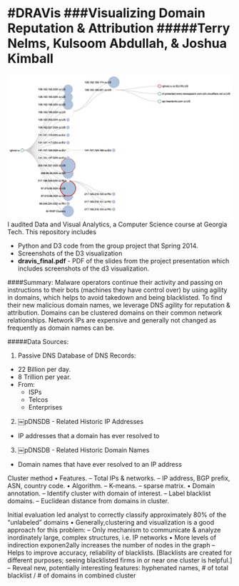 #DRAVis
###Visualizing Domain Reputation & Attribution
#####Terry Nelms, Kulsoom Abdullah, & Joshua Kimball
======
![Alt text](https://github.com/kulsoom-abdullah/Draviz/blob/master/screenshots/Draviz.jpg "Optional Title")
I audited Data and Visual Analytics, a Computer Science course at Georgia Tech.  This repository includes 
* Python and D3 code from the group project that Spring 2014.
* Screenshots of the D3 visualization
* **dravis_final.pdf** - PDF of the slides from the project presentation which includes screenshots of the d3 visualization.

 <!---The D3 demo can be run by downloading *draviz.html*, and the d3 folder (which contains *d3.min.js* and *colorbrewer.v1.min.js*), then clicking on draviz2.html or opening it with your web browser.   --->

####Summary:
Malware operators continue their activity and passing on instructions to their bots (machines they have control over) by using agility in domains, which helps to avoid takedown and being blacklisted.
To find their new malicious domain names, we leverage DNS agility for reputation & attribution.  Domains can be clustered domains on their common network relationships.  Network IPs are expensive and generally not changed as frequently as domain names can be.

#####Data Sources:
1. Passive DNS Database of DNS Records:
 * 22 Billion per day.
 * 8 Trillion per year.
 * From:
   * ISPs 
    * Telcos 
    * Enterprises

2. ￼pDNSDB - Related Historic IP Addresses
 * IP addresses that a domain has ever resolved to
3. ￼pDNSDB - Related Historic Domain Names
 * Domain names that have ever resolved to an IP address

Cluster method
•  Features.
–  Total IPs & networks.
–  IP address, BGP prefix, ASN, country code.
•  Algorithm. –  K-means.
–  sparse matrix.
•  Domain annotation.
–  Identify cluster with domain of interest.
–  Label blacklist domains.
–  Euclidean distance from domains in cluster.

Initial evaluation led analyst to correctly classify approximately 80% of the “unlabeled” domains
•  Generally,clustering and visualization is a good approach for this problem:
–  Only mechanism to communicate & analyze inordinately large, complex structures, i.e. IP networks
•  More levels of indirection exponen2ally increases the number of nodes in the graph
–  Helps to improve accuracy, reliability of blacklists. [Blacklists are created for different purposes; seeing blacklisted firms in or near one cluster is helpful.]
–  Reveal new, potentially interesting features: hyphenated names, # of total blacklist / # of domains in combined cluster
